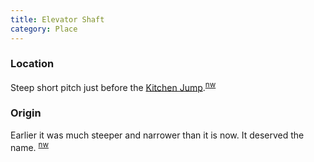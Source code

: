 ```yaml
---
title: Elevator Shaft
category: Place
---
```

### Location

Steep short pitch just before the [Kitchen Jump](Kitchen-Jump).<sup>[nw][]</sup>

### Origin

Earlier it was much steeper and narrower than it is now. It deserved the name. <sup>[nw][]</sup>


[nw]: Names-Walt "Meany Names by Walter Little, 1984"
